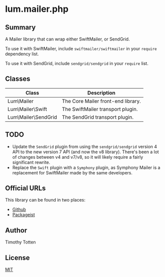 # lum.mailer.php

## Summary

A Mailer library that can wrap either SwiftMailer, or SendGrid.

To use it with SwiftMailer, include `swiftmailer/swiftmailer` in your
`require` dependency list.

To use it with SendGrid, include `sendgrid/sendgrid` in your `require` list.

## Classes

| Class                   | Description                                       |
| ----------------------- | ------------------------------------------------- |
| Lum\Mailer              | The Core Mailer front-end library.                |
| Lum\Mailer\Swift        | The SwiftMailer transport plugin.                 |
| Lum\Mailer\SendGrid     | The SendGrid transport plugin.                    |

## TODO

- Update the `SendGrid` plugin from using the `sendgrid/sendgrid` version 4 
  API to the new version 7 API (and now the v8 library). 
  There's been a lot of changes between v4 and v7/v8, so it will likely require
  a fairly significant rewrite.
- Replace the `Swift` plugin with a `Symphony` plugin, as Symphony Mailer is 
  a replacement for SwiftMailer made by the same developers.

## Official URLs

This library can be found in two places:

 * [Github](https://github.com/supernovus/lum.mailer.php)
 * [Packageist](https://packagist.org/packages/lum/lum-mailer)

## Author

Timothy Totten

## License

[MIT](https://spdx.org/licenses/MIT.html)
